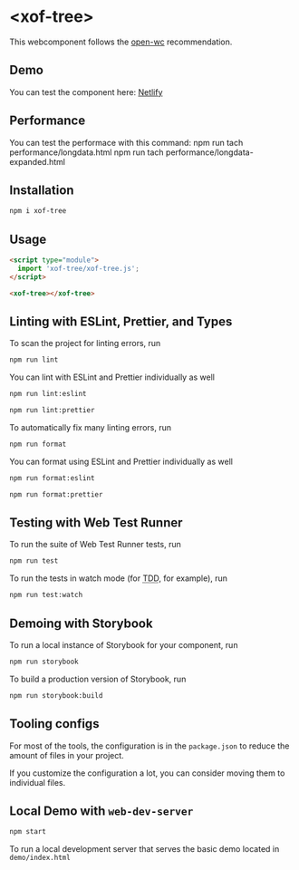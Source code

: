 # \<xof-tree>

This webcomponent follows the [open-wc](https://github.com/open-wc/open-wc) recommendation.

## Demo

You can test the component here:
[Netlify](https://xof-tree.netlify.app/?path=/story/xoftree--simple)

## Performance

You can test the performace with this command:
npm run tach performance/longdata.html
npm run tach performance/longdata-expanded.html

## Installation
```bash
npm i xof-tree
```

## Usage
```html
<script type="module">
  import 'xof-tree/xof-tree.js';
</script>

<xof-tree></xof-tree>
```

## Linting with ESLint, Prettier, and Types
To scan the project for linting errors, run
```bash
npm run lint
```

You can lint with ESLint and Prettier individually as well
```bash
npm run lint:eslint
```
```bash
npm run lint:prettier
```

To automatically fix many linting errors, run
```bash
npm run format
```

You can format using ESLint and Prettier individually as well
```bash
npm run format:eslint
```
```bash
npm run format:prettier
```

## Testing with Web Test Runner
To run the suite of Web Test Runner tests, run
```bash
npm run test
```

To run the tests in watch mode (for <abbr title="test driven development">TDD</abbr>, for example), run

```bash
npm run test:watch
```

## Demoing with Storybook
To run a local instance of Storybook for your component, run
```bash
npm run storybook
```

To build a production version of Storybook, run
```bash
npm run storybook:build
```


## Tooling configs

For most of the tools, the configuration is in the `package.json` to reduce the amount of files in your project.

If you customize the configuration a lot, you can consider moving them to individual files.

## Local Demo with `web-dev-server`
```bash
npm start
```
To run a local development server that serves the basic demo located in `demo/index.html`
